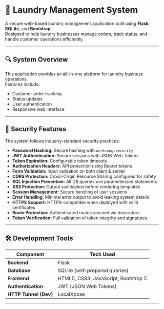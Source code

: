 # 🧺 Laundry Management System

A secure web-based laundry management application built using **Flask**, **SQLite**, and **Bootstrap**.  
Designed to help laundry businesses manage orders, track status, and handle customer operations efficiently.

---

## 🔍 System Overview

This application provides an all-in-one platform for laundry business operations.  
Features include:

- Customer order tracking
- Status updates
- User authentication
- Responsive web interface

---

## 🔐 Security Features

The system follows industry-standard security practices:

- **Password Hashing:** Secure hashing with `werkzeug.security`
- **JWT Authentication:** Secure sessions with JSON Web Tokens
- **Token Expiration:** Configurable token timeouts
- **Authorization Headers:** API protection using Bearer tokens
- **Form Validation:** Input validation on both client & server
- **CORS Protection:** Cross-Origin Resource Sharing configured for safety
- **SQL Injection Prevention:** All DB queries use parameterized statements
- **XSS Protection:** Output sanitization before rendering templates
- **Session Management:** Secure handling of user sessions
- **Error Handling:** Minimal error output to avoid leaking system details
- **HTTPS Support:** HTTPS-compatible when deployed with valid certificates
- **Route Protection:** Authenticated routes secured via decorators
- **Token Verification:** Full validation of token integrity and signatures

---

## 🛠️ Development Tools

| Component     | Tech Used                   |
|---------------|-----------------------------|
| **Backend**   | Flask                       |
| **Database**  | SQLite (with prepared queries) |
| **Frontend**  | HTML5, CSS3, JavaScript, Bootstrap 5 |
| **Authentication** | JWT (JSON Web Tokens) |
| **HTTP Tunnel (Dev)** | LocalXpose          |

---

